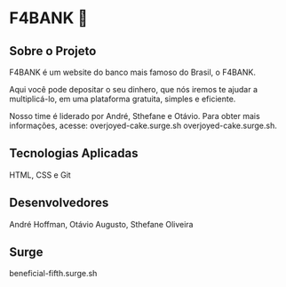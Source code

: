 # F4BANK 🏦

## Sobre o Projeto
F4BANK é um website do banco mais famoso do Brasil, o F4BANK.

Aqui você pode depositar o seu dinhero, que nós iremos te ajudar a multiplicá-lo, em uma plataforma gratuita, simples e eficiente.

Nosso time é liderado por André, Sthefane e Otávio. Para obter mais informações, acesse: overjoyed-cake.surge.sh
overjoyed-cake.surge.sh.

## Tecnologias Aplicadas
HTML, CSS e Git

## Desenvolvedores
André Hoffman, Otávio Augusto, Sthefane Oliveira 

## Surge
 beneficial-fifth.surge.sh
